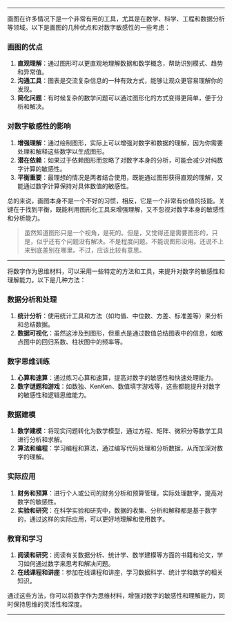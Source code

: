 
---

画图在许多情况下是一个非常有用的工具，尤其是在数学、科学、工程和数据分析等领域。以下是画图的几种优点和对数字敏感性的一些考虑：

### 画图的优点
1. **直观理解**：通过图形可以更直观地理解数据和数学概念，帮助识别模式、趋势和异常值。
2. **沟通工具**：图表是交流复杂信息的一种有效方式，能够让观众更容易理解你的发现。
3. **简化问题**：有时候复杂的数学问题可以通过图形化的方式变得更简单，便于分析和解决。

### 对数字敏感性的影响
1. **增强理解**：通过绘制图形，实际上可以增强对数字和数据的理解，因为你需要处理和解释这些数字以生成图形。
2. **潜在依赖**：如果过于依赖图形而忽略了对数字本身的分析，可能会减少对纯数字计算的敏感性。
3. **平衡重要**：最理想的情况是两者结合使用，既能通过图形获得直观的理解，又能通过数字计算保持对具体数值的敏感性。

总的来说，画图本身不是一个不好的习惯，相反，它是一个非常有价值的技能。关键在于找到平衡，既能利用图形化工具来增强理解，又不忽视对数字本身的敏感性和分析能力。

> 虽然知道图形只是一个视角，是死的。但是，又觉得还是需要图形的，只是，似乎还有个问题没有解决。不是程度问题。不能说图形没用。还说不上来到底差别在哪里。不过，应该比较有意思。

---

将数字作为思维材料，可以采用一些特定的方法和工具，来提升对数字的敏感性和理解能力。以下是几种方法：

### 数据分析和处理
1. **统计分析**：使用统计工具和方法（如均值、中位数、方差、标准差等）来分析和总结数据。
2. **数据可视化**：虽然这涉及到图形，但重点是通过数值总结图表中的信息，如散点图中的回归系数、柱状图中的频率等。

### 数字思维训练
1. **心算和速算**：通过练习心算和速算，提高对数字的敏感性和快速处理能力。
2. **数字谜题和游戏**：如数独、KenKen、数值填字游戏等，这些都能提升对数字的敏感性和逻辑思维能力。

### 数据建模
1. **数学建模**：将现实问题转化为数学模型，通过方程、矩阵、微积分等数学工具进行分析和求解。
2. **算法和编程**：学习编程和算法，通过编写代码处理和分析数据，从而加深对数字的理解。

### 实际应用
1. **财务和预算**：进行个人或公司的财务分析和预算管理，实际处理数字，提高对数字的敏感性。
2. **实验和研究**：在科学实验和研究中，数据的收集、分析和解释都是基于数字的，通过这样的实际应用，可以更好地理解和使用数字。

### 教育和学习
1. **阅读和研究**：阅读有关数据分析、统计学、数学建模等方面的书籍和论文，学习如何通过数字来思考和解决问题。
2. **在线课程和讲座**：参加在线课程和讲座，学习数据科学、统计学和数学的相关知识。

通过这些方法，你可以将数字作为思维材料，增强对数字的敏感性和理解能力，同时保持思维的灵活性和深度。

---




